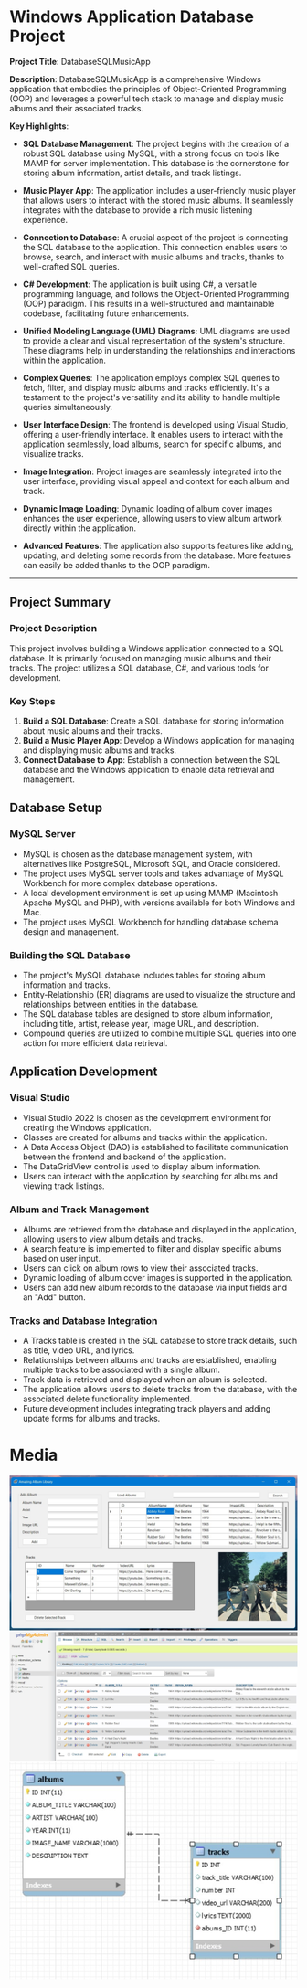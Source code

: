 # Windows Application Database Project


**Project Title**: DatabaseSQLMusicApp

**Description**:
DatabaseSQLMusicApp is a comprehensive Windows application that embodies the principles of Object-Oriented Programming (OOP) and leverages a powerful tech stack to manage and display music albums and their associated tracks.

**Key Highlights**:
- **SQL Database Management**: The project begins with the creation of a robust SQL database using MySQL, with a strong focus on tools like MAMP for server implementation. This database is the cornerstone for storing album information, artist details, and track listings.

- **Music Player App**: The application includes a user-friendly music player that allows users to interact with the stored music albums. It seamlessly integrates with the database to provide a rich music listening experience.

- **Connection to Database**: A crucial aspect of the project is connecting the SQL database to the application. This connection enables users to browse, search, and interact with music albums and tracks, thanks to well-crafted SQL queries.

- **C# Development**: The application is built using C#, a versatile programming language, and follows the Object-Oriented Programming (OOP) paradigm. This results in a well-structured and maintainable codebase, facilitating future enhancements.

- **Unified Modeling Language (UML) Diagrams**: UML diagrams are used to provide a clear and visual representation of the system's structure. These diagrams help in understanding the relationships and interactions within the application.

- **Complex Queries**: The application employs complex SQL queries to fetch, filter, and display music albums and tracks efficiently. It's a testament to the project's versatility and its ability to handle multiple queries simultaneously.

- **User Interface Design**: The frontend is developed using Visual Studio, offering a user-friendly interface. It enables users to interact with the application seamlessly, load albums, search for specific albums, and visualize tracks.

- **Image Integration**: Project images are seamlessly integrated into the user interface, providing visual appeal and context for each album and track.

- **Dynamic Image Loading**: Dynamic loading of album cover images enhances the user experience, allowing users to view album artwork directly within the application.

- **Advanced Features**: The application also supports features like adding, updating, and deleting some records from the database. More features can easily be added thanks to the OOP paradigm.

---



## Project Summary

### Project Description
This project involves building a Windows application connected to a SQL database. It is primarily focused on managing music albums and their tracks. The project utilizes a SQL database, C#, and various tools for development.

### Key Steps

1. **Build a SQL Database**: Create a SQL database for storing information about music albums and their tracks.
2. **Build a Music Player App**: Develop a Windows application for managing and displaying music albums and tracks.
3. **Connect Database to App**: Establish a connection between the SQL database and the Windows application to enable data retrieval and management.

## Database Setup

### MySQL Server
- MySQL is chosen as the database management system, with alternatives like PostgreSQL, Microsoft SQL, and Oracle considered.
- The project uses MySQL server tools and takes advantage of MySQL Workbench for more complex database operations.
- A local development environment is set up using MAMP (Macintosh Apache MySQL and PHP), with versions available for both Windows and Mac.
- The project uses MySQL Workbench for handling database schema design and management.

### Building the SQL Database
- The project's MySQL database includes tables for storing album information and tracks.
- Entity-Relationship (ER) diagrams are used to visualize the structure and relationships between entities in the database.
- The SQL database tables are designed to store album information, including title, artist, release year, image URL, and description.
- Compound queries are utilized to combine multiple SQL queries into one action for more efficient data retrieval.

## Application Development

### Visual Studio
- Visual Studio 2022 is chosen as the development environment for creating the Windows application.
- Classes are created for albums and tracks within the application.
- A Data Access Object (DAO) is established to facilitate communication between the frontend and backend of the application.
- The DataGridView control is used to display album information.
- Users can interact with the application by searching for albums and viewing track listings.

### Album and Track Management
- Albums are retrieved from the database and displayed in the application, allowing users to view album details and tracks.
- A search feature is implemented to filter and display specific albums based on user input.
- Users can click on album rows to view their associated tracks.
- Dynamic loading of album cover images is supported in the application.
- Users can add new album records to the database via input fields and an "Add" button.

### Tracks and Database Integration
- A Tracks table is created in the SQL database to store track details, such as title, video URL, and lyrics.
- Relationships between albums and tracks are established, enabling multiple tracks to be associated with a single album.
- Track data is retrieved and displayed when an album is selected.
- The application allows users to delete tracks from the database, with the associated delete functionality implemented.
- Future development includes integrating track players and adding update forms for albums and tracks.

# Media

[![App Running](/images/project_image_001.jpg)](#)
[![Database and Schemas](/images/project_image_002.jpg)](#)
[![ER Diagram](/images/project_image_003.jpg)](#)
